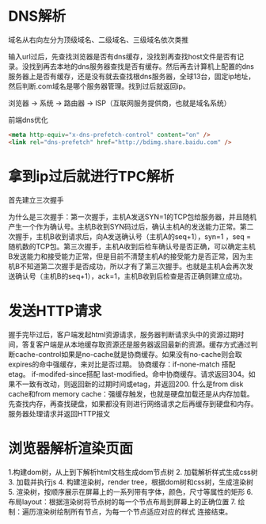 # DNS解析
域名从右向左分为顶级域名、二级域名、三级域名依次类推

输入url过后，先查找浏览器是否有dns缓存，没找到再查找host文件是否有记录。没找到再去本地的dns服务器查找是否有缓存。然后再去计算机上配置的dns服务器上是否有缓存，还是没有就去查找根dns服务器，全球13台，固定ip地址，然后判断.com域名是哪个服务器管理。找到过后就返回ip。

浏览器 -> 系统 -> 路由器 -> ISP（互联网服务提供商，也就是域名系统）

前端dns优化
```html
<meta http-equiv="x-dns-prefetch-control" content="on" />
<link rel="dns-prefetch" href="http://bdimg.share.baidu.com" />
```

# 拿到ip过后就进行TPC解析
首先建立三次握手

为什么是三次握手：第一次握手，主机A发送SYN=1的TCP包给服务器，并且随机产生一个作为确认号。主机B收到SYN码过后，确认主机A的发送能力正常。第二次握手，主机B收到请求后，向A发送确认号（主机A的seq+1），syn=1 ，seq = 随机数的TCP包。第三次握手，主机A收到后检车确认号是否正确，可以确定主机B发送能力和接受能力正常，但是目前不清楚主机A的接受能力是否正常，因为主机B不知道第二次握手是否成功，所以才有了第三次握手。也就是主机A会再次发送确认号（主机B的seq+1），ack=1，主机B收到后检查是否正确则建立成功。

# 发送HTTP请求

握手完毕过后，客户端发起html资源请求，服务器判断请求头中的资源过期时间，答复客户端是从本地缓存取资源还是服务器返回最新的资源。缓存方式通过判断cache-control如果是no-cache就是协商缓存。如果没有no-cache则会取expires的命中强缓存，来对比是否过期。
协商缓存：if-none-match 搭配 etag。 if-modifed-since搭配 last-modified。命中协商缓存。请求返回304。如果不一致有改动，则返回新的过期时间或etag，并返回200.
什么是from disk cache和from memory cache：强缓存触发，也就是硬盘加载还是从内存加载。先查找内存，再查找硬盘，如果都没有则进行网络请求之后再缓存到硬盘和内存。
服务器处理请求并返回HTTP报文

# 浏览器解析渲染页面
1.构建dom树，从上到下解析html文档生成dom节点树
2. 加载解析样式生成css树
3. 加载并执行js
4. 构建渲染树，render tree，根据dom树和css树，生成渲染树
5. 渲染树，按顺序展示在屏幕上的一系列带有字体，颜色，尺寸等属性的矩形
6. 布局layout：根据渲染树将节点树的每一个节点布局到屏幕上的正确位置
7. 绘制：遍历渲染树绘制所有节点，为每一个节点适应对应的样式
连接结束。